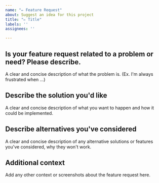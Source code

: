 ```yaml
---
name: "✏️ Feature Request"
about: Suggest an idea for this project
title: "✏️ Title"
labels: ''
assignees: ''

---
```


## Is your feature request related to a problem or need? Please describe.
A clear and concise description of what the problem is. (Ex. I'm always frustrated when ...)

## Describe the solution you'd like
A clear and concise description of what you want to happen and how it could be implemented.

## Describe alternatives you've considered
A clear and concise description of any alternative solutions or features you've considered, why they won't work.

## Additional context
Add any other context or screenshots about the feature request here.
